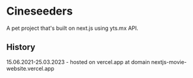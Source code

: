 # Cineseeders

A pet project that's built on next.js using yts.mx API.

## History

15.06.2021-25.03.2023 - hosted on vercel.app at domain nextjs-movie-website.vercel.app 